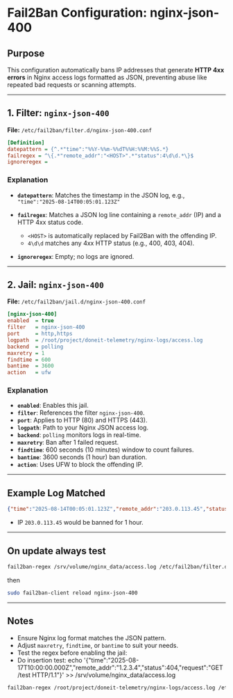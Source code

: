 # Fail2Ban Configuration: nginx-json-400

## Purpose

This configuration automatically bans IP addresses that generate **HTTP 4xx errors** in Nginx access logs formatted as JSON, preventing abuse like repeated bad requests or scanning attempts.

---

## 1. Filter: `nginx-json-400`

**File:** `/etc/fail2ban/filter.d/nginx-json-400.conf`

```ini
[Definition]
datepattern = {^.*"time":"%%Y-%%m-%%dT%%H:%%M:%%S.*}
failregex = ^\{.*"remote_addr":"<HOST>".*"status":4\d\d.*\}$
ignoreregex =
```

### Explanation

* **`datepattern`**: Matches the timestamp in the JSON log, e.g., `"time":"2025-08-14T00:05:01.123Z"`
* **`failregex`**: Matches a JSON log line containing a `remote_addr` (IP) and a HTTP 4xx status code.

  * `<HOST>` is automatically replaced by Fail2Ban with the offending IP.
  * `4\d\d` matches any 4xx HTTP status (e.g., 400, 403, 404).
* **`ignoreregex`**: Empty; no logs are ignored.

---

## 2. Jail: `nginx-json-400`

**File:** `/etc/fail2ban/jail.d/nginx-json-400.conf`

```ini
[nginx-json-400]
enabled  = true
filter   = nginx-json-400
port     = http,https
logpath  = /root/project/doneit-telemetry/nginx-logs/access.log
backend  = polling
maxretry = 1
findtime = 600
bantime  = 3600
action   = ufw
```

### Explanation

* **`enabled`**: Enables this jail.
* **`filter`**: References the filter `nginx-json-400`.
* **`port`**: Applies to HTTP (80) and HTTPS (443).
* **`logpath`**: Path to your Nginx JSON access log.
* **`backend`**: `polling` monitors logs in real-time.
* **`maxretry`**: Ban after 1 failed request.
* **`findtime`**: 600 seconds (10 minutes) window to count failures.
* **`bantime`**: 3600 seconds (1 hour) ban duration.
* **`action`**: Uses UFW to block the offending IP.

---

## Example Log Matched

```json
{"time":"2025-08-14T00:05:01.123Z","remote_addr":"203.0.113.45","status":404,"request":"GET /admin HTTP/1.1"}
```

* IP `203.0.113.45` would be banned for 1 hour.

---

## On update always test

```bash
fail2ban-regex /srv/volume/nginx_data/access.log /etc/fail2ban/filter.d/nginx-json-400.conf
```
then 
```bash
sudo fail2ban-client reload nginx-json-400
```

---


## Notes

* Ensure Nginx log format matches the JSON pattern.
* Adjust `maxretry`, `findtime`, or `bantime` to suit your needs.
* Test the regex before enabling the jail:
* Do insertion test:  echo '{"time":"2025-08-17T10:00:00.000Z","remote_addr":"1.2.3.4","status":404,"request":"GET /test HTTP/1.1"}' >> /srv/volume/nginx_data/access.log

```bash
fail2ban-regex /root/project/doneit-telemetry/nginx-logs/access.log /etc/fail2ban/filter.d/nginx-json-400.conf
```
